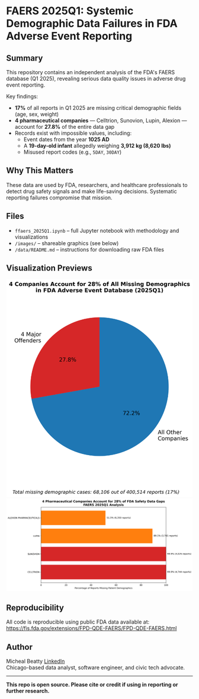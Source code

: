 
# FAERS 2025Q1: Systemic Demographic Data Failures in FDA Adverse Event Reporting

## Summary

This repository contains an independent analysis of the FDA's FAERS database (Q1 2025), revealing serious data quality issues in adverse drug event reporting. 

Key findings:
- **17%** of all reports in Q1 2025 are missing critical demographic fields (age, sex, weight)
- **4 pharmaceutical companies** — Celltrion, Sunovion, Lupin, Alexion — account for **27.8%** of the entire data gap
- Records exist with impossible values, including:
  - Event dates from the year **1025 AD**
  - A **19-day-old infant** allegedly weighing **3,912 kg (8,620 lbs)**
  - Misused report codes (e.g., `5DAY`, `30DAY`)

## Why This Matters

These data are used by FDA, researchers, and healthcare professionals to detect drug safety signals and make life-saving decisions. Systematic reporting failures compromise that mission.

## Files

- `ffaers_2025Q1.ipynb` – full Jupyter notebook with methodology and visualizations
- `/images/` – shareable graphics (see below)
- `/data/README.md` – instructions for downloading raw FDA files

## Visualization Previews

![Pie Chart: 4 Companies](images/missing_data_pie.png)
![Bar Chart: Top 4 Offenders](/images/top_4_offenders.png)


## Reproducibility

All code is reproducible using public FDA data available at:  
https://fis.fda.gov/extensions/FPD-QDE-FAERS/FPD-QDE-FAERS.html


## Author

Micheal Beatty [LinkedIn](https://linkedin.com/in/mwbeatty)  
Chicago-based data analyst, software engineer, and civic tech advocate.

---

**This repo is open source. Please cite or credit if using in reporting or further research.**

